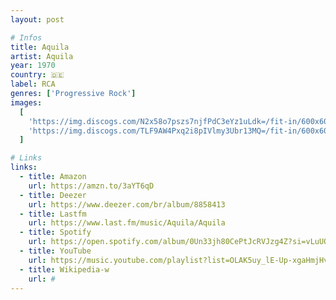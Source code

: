 ```yaml
---
layout: post

# Infos
title: Aquila
artist: Aquila
year: 1970
country: 🇩🇪
label: RCA
genres: ['Progressive Rock']
images:
  [
    'https://img.discogs.com/N2x58o7pszs7njfPdC3eYz1uLdk=/fit-in/600x600/filters:strip_icc():format(jpeg):mode_rgb():quality(90)/discogs-images/R-3745252-1450589571-6551.jpeg.jpg',
    'https://img.discogs.com/TLF9AW4Pxq2i8pIVlmy3Ubr13MQ=/fit-in/600x600/filters:strip_icc():format(jpeg):mode_rgb():quality(90)/discogs-images/R-6061773-1410994812-4964.jpeg.jpg',
  ]

# Links
links:
  - title: Amazon
    url: https://amzn.to/3aYT6qD
  - title: Deezer
    url: https://www.deezer.com/br/album/8858413
  - title: Lastfm
    url: https://www.last.fm/music/Aquila/Aquila
  - title: Spotify
    url: https://open.spotify.com/album/0Un33jh80CePtJcRVJzg4Z?si=vLuUODSmQDGB6TARuOHvhg
  - title: YouTube
    url: https://music.youtube.com/playlist?list=OLAK5uy_lE-Up-xgaHmjHvucVMs47_GATHlqofpkg
  - title: Wikipedia-w
    url: #
---
```

